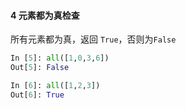 #### 4 元素都为真检查
所有元素都为真，返回 `True`，否则为`False`
```python
In [5]: all([1,0,3,6])                                                          
Out[5]: False
```
```python
In [6]: all([1,2,3])                                                            
Out[6]: True
```